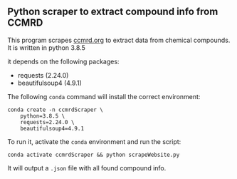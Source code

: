 ## Python scraper to extract compound info from CCMRD
This program scrapes [ccmrd.org](http://www.ccmrd.org) to extract data from chemical compounds.  
It is written in python 3.8.5  

it depends on the following packages: 
- requests (2.24.0)
- beautifulsoup4 (4.9.1)

The following `conda` command will install the correct environment: 
```shell
conda create -n ccmrdScraper \
    python=3.8.5 \
    requests=2.24.0 \
    beautifulsoup4=4.9.1
```

To run it, activate the `conda` environment and run the script:
```shell
conda activate ccmrdScraper && python scrapeWebsite.py
```

It will output a `.json` file with all found compound info.

